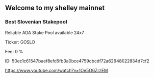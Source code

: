 ## Welcome to my shelley mainnet



### Best Slovenian Stakepool




Reliable ADA Stake Pool available 24x7

Ticker: GOSLO

Fee:   0 %

ID:  50ec1c61547baef8efd5fb3a0bce4759cbcdf72a62948022834d7cf2
    
https://www.youtube.com/watch?v=1Oe5O6ZrzEM
